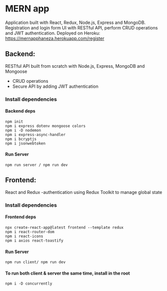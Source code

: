 # MERN app
Application built with React, Redux, Node.js, Express and MongoDB.
Registration and login form UI with RESTful API, perform CRUD operations and JWT authentication.
Deployed on Heroku:
https://mernapphaneza.herokuapp.com/register

## Backend:

RESTful API built from scratch with Node.js, Express, MongoDB and Mongoose

- CRUD operations
- Secure API by adding JWT authentication

### Install dependencies

#### Backend deps

```
npm init
npm i express dotenv mongoose colors
npm i -D nodemon
npm i express-async-handler
npm i bcryptjs
npm i jsonwebtoken

```

#### Run Server

```
npm run server / npm run dev
```

## Frontend:

React and Redux
-authentication using Redux Toolkit to manage global state

### Install dependencies

#### Frontend deps

```
npx create-react-app@latest frontend --template redux
npm i react-router-dom
npm i react-icons
npm i axios react-toastify
```

#### Run Server

```
npm run client/ npm run dev
```

#### To run both client & server the same time, install in the root

```
npm i -D concurrently
```
